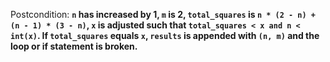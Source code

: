Postcondition: **`n` has increased by 1, `m` is 2, `total_squares` is `n * (2 - n) + (n - 1) * (3 - n)`, `x` is adjusted such that `total_squares < x and n < int(x)`. If `total_squares` equals `x`, `results` is appended with `(n, m)` and the loop or if statement is broken.**